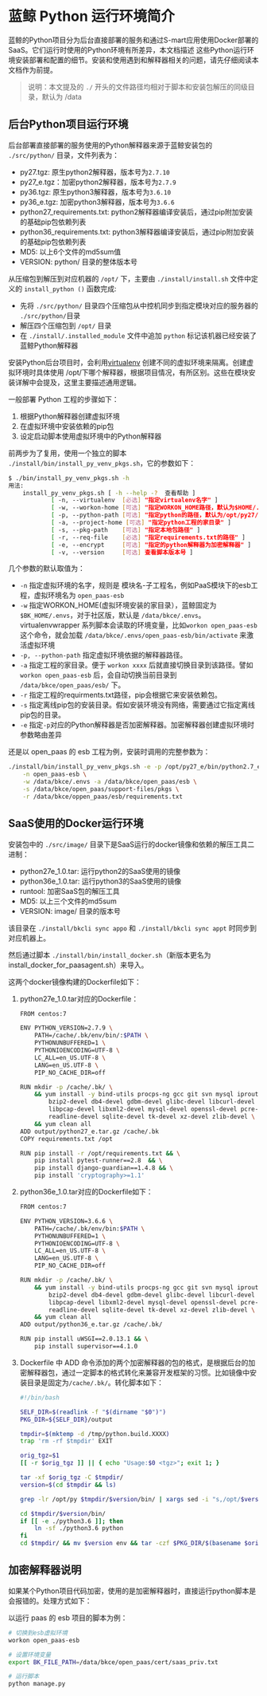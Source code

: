 # 蓝鲸 Python 运行环境简介

蓝鲸的Python项目分为后台直接部署的服务和通过S-mart应用使用Docker部署的SaaS。它们运行时使用的Python环境有所差异，本文档描述
这些Python运行环境安装部署和配置的细节。安装和使用遇到和解释器相关的问题，请先仔细阅读本文档作为前提。

> 说明：本文提及的 `./` 开头的文件路径均相对于脚本和安装包解压的同级目录，默认为 /data

## 后台Python项目运行环境

后台部署直接部署的服务使用的Python解释器来源于蓝鲸安装包的 `./src/python/` 目录，文件列表为：

- py27.tgz: 原生python2解释器，版本号为`2.7.10`
- py27_e.tgz：加密python2解释器，版本号为`2.7.9`
- py36.tgz: 原生python3解释器，版本号为`3.6.10`
- py36_e.tgz: 加密python3解释器，版本号为`3.6.6`
- python27_requirements.txt: python2解释器编译安装后，通过pip附加安装的基础pip包依赖列表
- python36_requirements.txt: python3解释器编译安装后，通过pip附加安装的基础pip包依赖列表
- MD5: 以上6个文件的md5sum值
- VERSION: python/ 目录的整体版本号

从压缩包到解压到对应机器的 `/opt/` 下，主要由 `./install/install.sh` 文件中定义的 `install_python ()` 函数完成:

- 先将 `./src/python/` 目录四个压缩包从中控机同步到指定模块对应的服务器的 `./src/python/`目录
- 解压四个压缩包到 `/opt/` 目录
- 在 `./install/.installed_module` 文件中追加 `python` 标记该机器已经安装了蓝鲸Python解释器

安装Python后台项目时，会利用[virtualenv](https://virtualenv.pypa.io/en/latest/) 创建不同的虚拟环境来隔离。创建虚拟环境时具体使用 /opt/下哪个解释器，根据项目情况，有所区别。这些在模块安装详解中会提及，这里主要描述通用逻辑。

一般部署 Python 工程的步骤如下：

1. 根据Python解释器创建虚拟环境
2. 在虚拟环境中安装依赖的pip包
3. 设定启动脚本使用虚拟环境中的Python解释器

前两步为了复用，使用一个独立的脚本 `./install/bin/install_py_venv_pkgs.sh`，它的参数如下：

```bash
$ ./bin/install_py_venv_pkgs.sh -h
用法: 
    install_py_venv_pkgs.sh [ -h --help -?  查看帮助 ]
            [ -n, --virtualenv  [必选] "指定virtualenv名字" ]
            [ -w, --workon-home [可选] "指定WORKON_HOME路径，默认为$HOME/.virtualenvs" ]
            [ -p, --python-path [可选] "指定python的路径，默认为/opt/py27/bin/python" ]
            [ -a, --project-home [可选] "指定python工程的家目录" ]
            [ -s, --pkg-path    [可选] "指定本地包路径" ]
            [ -r, --req-file    [必选] "指定requirements.txt的路径" ]
            [ -e, --encrypt     [可选] "指定的python解释器为加密解释器" ]
            [ -v, --version     [可选] 查看脚本版本号 ]
```

几个参数的默认取值为：

- `-n` 指定虚拟环境的名字，规则是 模块名-子工程名，例如PaaS模块下的esb工程，虚拟环境名为 `open_paas-esb`
- `-w` 指定WORKON_HOME(虚拟环境安装的家目录），蓝鲸固定为`$BK_HOME/.envs`，对于社区版，默认是 `/data/bkce/.envs`。virtualenvwrapper 系列脚本会读取的环境变量，比如`workon open_paas-esb` 这个命令，就会加载 `/data/bkce/.envs/open_paas-esb/bin/activate` 来激活虚拟环境
- `-p, --python-path` 指定虚拟环境依据的解释器路径。
- `-a` 指定工程的家目录。便于 `workon xxxx` 后就直接切换目录到该路径。譬如 `workon open_paas-esb` 后，会自动切换当前目录到 `/data/bkce/open_paas/esb/` 下。
- `-r` 指定工程的requirments.txt路径，pip会根据它来安装依赖包。
- `-s` 指定离线pip包的安装目录。假如安装环境没有网络，需要通过它指定离线pip包的目录。
- `-e` 指定`-p`对应的Python解释器是否加密解释器。加密解释器创建虚拟环境时参数略由差异

还是以 open_paas 的 esb 工程为例，安装时调用的完整参数为：

```bash
./install/bin/install_py_venv_pkgs.sh -e -p /opt/py27_e/bin/python2.7_e \
    -n open_paas-esb \
    -w /data/bkce/.envs -a /data/bkce/open_paas/esb \
    -s /data/bkce/open_paas/support-files/pkgs \
    -r /data/bkce/oppen_paas/esb/requirements.txt
```

## SaaS使用的Docker运行环境

安装包中的 `./src/image/` 目录下是SaaS运行的docker镜像和依赖的解压工具二进制：

- python27e_1.0.tar: 运行python2的SaaS使用的镜像
- python36e_1.0.tar: 运行python3的SaaS使用的镜像 
- runtool: 加密SaaS包的解压工具
- MD5: 以上三个文件的md5sum
- VERSION: image/ 目录的版本号

该目录在 `./install/bkcli sync appo` 和 `./install/bkcli sync appt` 时同步到对应机器上。

然后通过脚本 `./install/bin/install_docker.sh`（新版本更名为 install_docker_for_paasagent.sh）来导入。

这两个docker镜像构建的Dockerfile如下：

1. python27e_1.0.tar对应的Dockerfile：

    ```bash
    FROM centos:7

    ENV PYTHON_VERSION=2.7.9 \
        PATH=/cache/.bk/env/bin/:$PATH \
        PYTHONUNBUFFERED=1 \
        PYTHONIOENCODING=UTF-8 \
        LC_ALL=en_US.UTF-8 \
        LANG=en_US.UTF-8 \
        PIP_NO_CACHE_DIR=off

    RUN mkdir -p /cache/.bk/ \
    	&& yum install -y bind-utils procps-ng gcc git svn mysql iproute mailcap sysvinit-tools \
    		bzip2-devel db4-devel gdbm-devel glibc-devel libcurl-devel libevent-devel \
    		libpcap-devel libxml2-devel mysql-devel openssl-devel pcre-devel \
    		readline-devel sqlite-devel tk-devel xz-devel zlib-devel \
    	&& yum clean all 
    ADD output/python27_e.tar.gz /cache/.bk
    COPY requirements.txt /opt

    RUN pip install -r /opt/requirements.txt && \
        pip install pytest-runner==2.8  && \
        pip install django-guardian==1.4.8 && \
        pip install 'cryptography>=1.1'
    ```

2. python36e_1.0.tar对应的Dockerfile如下：

    ```bash
    FROM centos:7

    ENV PYTHON_VERSION=3.6.6 \
        PATH=/cache/.bk/env/bin:$PATH \
        PYTHONUNBUFFERED=1 \
        PYTHONIOENCODING=UTF-8 \
        LC_ALL=en_US.UTF-8 \
        LANG=en_US.UTF-8 \
        PIP_NO_CACHE_DIR=off

    RUN mkdir -p /cache/.bk/ \
    	&& yum install -y bind-utils procps-ng gcc git svn mysql iproute mailcap sysvinit-tools \
    		bzip2-devel db4-devel gdbm-devel glibc-devel libcurl-devel libevent-devel \
    		libpcap-devel libxml2-devel mysql-devel openssl-devel pcre-devel \
    		readline-devel sqlite-devel tk-devel xz-devel zlib-devel \
    	&& yum clean all 
    ADD output/python36_e.tar.gz /cache/.bk/

    RUN pip install uWSGI==2.0.13.1 && \
        pip install supervisor==4.1.0
    ```

3. Dockerfile 中 ADD 命令添加的两个加密解释器的包的格式，是根据后台的加密解释器包，通过一定脚本的格式转化来兼容开发框架的习惯。比如镜像中安装目录是固定为`/cache/.bk/`。转化脚本如下：

    ```bash
    #!/bin/bash

    SELF_DIR=$(readlink -f "$(dirname "$0")")
    PKG_DIR=${SELF_DIR}/output

    tmpdir=$(mktemp -d /tmp/python.build.XXXX)
    trap 'rm -rf $tmpdir' EXIT 

    orig_tgz=$1
    [[ -r $orig_tgz ]] || { echo "Usage:$0 <tgz>"; exit 1; }

    tar -xf $orig_tgz -C $tmpdir/
    version=$(cd $tmpdir && ls)

    grep -lr /opt/py $tmpdir/$version/bin/ | xargs sed -i "s,/opt/$version/,/cache/.bk/env/,g"

    cd $tmpdir/$version/bin/
    if [[ -e ./python3.6 ]]; then
        ln -sf ./python3.6 python
    fi
    cd $tmpdir/ && mv $version env && tar -czf $PKG_DIR/$(basename $orig_tgz) env
    ```

## 加密解释器说明

如果某个Python项目代码加密，使用的是加密解释器时，直接运行python脚本是会报错的。处理方式如下：

以运行 paas 的 esb 项目的脚本为例：

```bash
# 切换到esb虚拟环境
workon open_paas-esb

# 设置环境变量
export BK_FILE_PATH=/data/bkce/open_paas/cert/saas_priv.txt

# 运行脚本
python manage.py
```